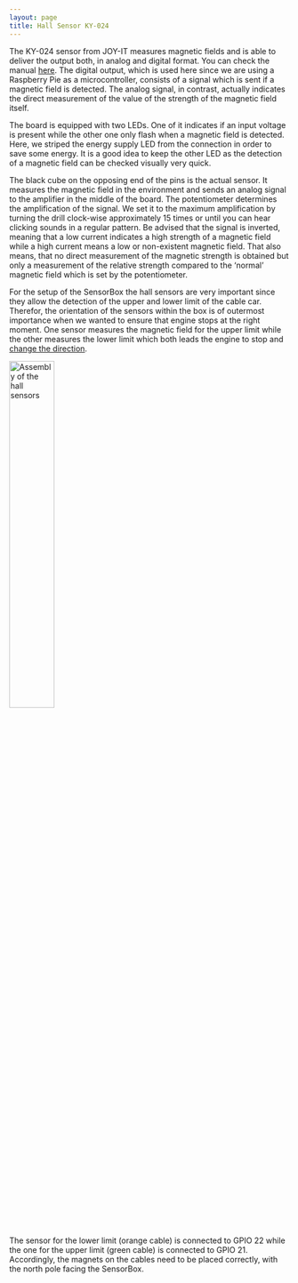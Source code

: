 ```yaml
---
layout: page
title: Hall Sensor KY-024
---
```


The KY-024 sensor  from JOY-IT measures magnetic fields and is able to deliver the output both, in analog and digital format. You can check the manual [here]( <http://anleitung.joy-it.net/wp-content/uploads/2018/11/SEN-KY024-Manual.pdf>). The digital output, which is used here since we are using a Raspberry Pie as a microcontroller, consists of a signal which is sent if a magnetic field is detected. The analog signal, in contrast, actually indicates the direct measurement of the value of the strength of the magnetic field itself. 

The board is equipped with two LEDs. One of it indicates if an input voltage is present while the other one only flash when a magnetic field is detected. Here, we striped the energy supply LED from the connection in order to save some energy. It is a good idea to keep the other LED as the detection of a magnetic field can be checked visually very quick. 

The black cube on the opposing end of the pins is the actual sensor. It measures the magnetic field in the environment and sends an analog signal to the amplifier in the middle of the board. The potentiometer determines the amplification of the signal. We set it to the maximum amplification by turning the drill clock-wise approximately 15 times or until you can hear clicking sounds in a regular pattern. Be advised that the signal is inverted, meaning that a low current indicates a high strength of a magnetic field while a high current means a low or non-existent magnetic field. That also means, that no direct measurement of the magnetic strength is obtained but only a measurement of the relative strength compared to the ‘normal’ magnetic field which is set by the potentiometer. 

For the setup of the SensorBox the hall sensors are very important since they allow the detection of the upper and lower limit of the cable car. Therefor, the orientation of the sensors within the box is of outermost importance when we wanted to ensure that engine stops at the right moment. One sensor measures the magnetic field for the upper limit while the other measures the lower limit which both leads the engine to stop and [change the direction](https://github.com/Nature40/pysensorproxy/blob/master/sensorproxy/lift.py).

<img src="assets/images/hall_sensor.jpg" class="image" alt="Assembly of the hall sensors" width= "40%"/>

The sensor for the lower limit (orange cable) is connected to GPIO 22 while the one for the upper limit (green cable) is connected to GPIO 21. Accordingly, the magnets on the cables need to be placed correctly, with the north pole facing the SensorBox.  